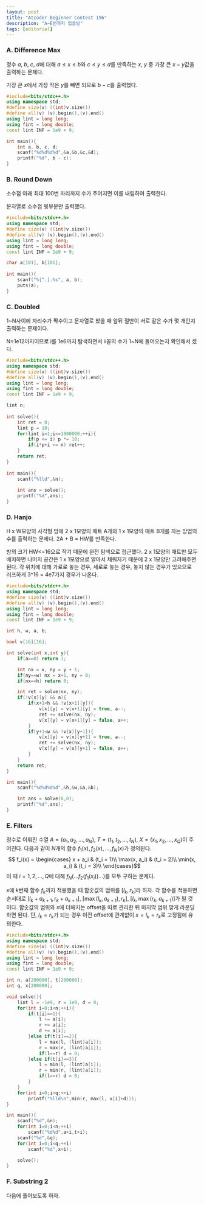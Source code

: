 ```yaml
---
layout: post
title: "Atcoder Beginner Contest 196"
description: "A~E번까지 업솔빙"
tags: [editorial]
---
```




### A. Difference Max

정수 $a$, $b$, $c$, $d$에 대해 $a \le x \le b$와 $c \le y \le d$를 만족하는 $x$, $y$ 중 가장 큰 $x-y$값을 출력하는 문제다.

가장 큰 $x$에서 가장 작은 $y$를 빼면 되므로 $b-c$를 출력했다.

```c++
#include<bits/stdc++.h>
using namespace std;
#define size(v) ((int)v.size())
#define all(v) (v).begin(),(v).end()
using lint = long long;
using fint = long double;
const lint INF = 1e9 + 9;

int main(){
	int a, b, c, d;
	scanf("%d%d%d%d",&a,&b,&c,&d);
	printf("%d", b - c);
}
```



### B. Round Down

소수점 아래 최대 100번 자리까지 수가 주어지면 이를 내림하여 출력한다.

문자열로 소수점 윗부분만 출력했다.

```c++
#include<bits/stdc++.h>
using namespace std;
#define size(v) ((int)v.size())
#define all(v) (v).begin(),(v).end()
using lint = long long;
using fint = long double;
const lint INF = 1e9 + 9;

char a[101], b[101];
 
int main(){
	scanf("%[^.].%s", a, b);
	puts(a);
}
```



### C. Doubled

1~N사이에 자리수가 짝수이고 문자열로 봤을 때 앞뒤 절반이 서로 같은 수가 몇 개인지 출력하는 문제이다.

N=1e12까지이므로 i를 1e6까지 탐색하면서 ii꼴의 수가 1~N에 들어오는지 확인해서 셌다.

```c++
#include<bits/stdc++.h>
using namespace std;
#define size(v) ((int)v.size())
#define all(v) (v).begin(),(v).end()
using lint = long long;
using fint = long double;
const lint INF = 1e9 + 9;

lint n;
 
int solve(){
	int ret = 0;
	lint p = 10;
	for(lint i=1;i<=1000000;++i){
		if(p <= i) p *= 10;
		if(i*p+i <= n) ret++;
	}
	return ret;
}
 
int main(){
	scanf("%lld",&n);
 
	int ans = solve();
	printf("%d",ans);
}
```



### D. Hanjo

H x W모양의 사각형 방에 2 x 1모양의 매트 A개와 1 x 1모양의 매트 B개를 까는 방법의 수를 출력하는 문제다. 2A + B = HW를 만족한다.

방의 크기 HW<=16으로 작기 때문에 완전 탐색으로 접근했다. 2 x 1모양의 매트만 모두 배치하면 나머지 공간은 1 x 1모양으로 알아서 채워지기 때문에 2 x 1모양만 고려해주면 된다. 각 위치에 대해 가로로 놓는 경우, 세로로 놓는 경우, 놓지 않는 경우가 있으므로 러프하게 3^16 = 4e7가지 경우가 나온다.

```c++
#include<bits/stdc++.h>
using namespace std;
#define size(v) ((int)v.size())
#define all(v) (v).begin(),(v).end()
using lint = long long;
using fint = long double;
const lint INF = 1e9 + 9;

int h, w, a, b;

bool v[16][16];

int solve(int x,int y){
	if(a==0) return 1;	

	int nx = x, ny = y + 1;
	if(ny==w) nx = x+1, ny = 0;
	if(nx==h) return 0;

	int ret = solve(nx, ny);
	if(!v[x][y] && a){
		if(x+1<h && !v[x+1][y]){
			v[x][y] = v[x+1][y] = true, a--;
			ret += solve(nx, ny);
			v[x][y] = v[x+1][y] = false, a++;
		}
		if(y+1<w && !v[x][y+1]){
			v[x][y] = v[x][y+1] = true, a--;
			ret += solve(nx, ny);
			v[x][y] = v[x][y+1] = false, a++;
		}
	}
	return ret;
}

int main(){
	scanf("%d%d%d%d",&h,&w,&a,&b);

	int ans = solve(0,0);
	printf("%d",ans);
}


```



### E. **Filters**

정수로 이뤄진 수열 $A = (a_1, a_2, \dots, a_N)$, $T = (t_1, t_2, \dots, t_N)$, $X = (x_1, x_2, \dots, x_Q)$이 주어진다. 다음과 같이 $N$개의 함수 $f_1(x), f_2(x), \dots, f_N(x)$가 정의된다.
$$
f_i(x) = \begin{cases} x + a_i & (t_i = 1)\\ \max(x, a_i) & (t_i = 2)\\ \min(x, a_i) & (t_i = 3)\\ \end{cases}​
$$
이 때 $i = 1, 2, \dots, Q$에 대해 $f_N( \dots f_2(f_1(x_i)) \dots )$를 모두 구하는 문제다.

$x$에 $k$번째 함수 $f_k$까지 적용했을 때 함숫값의 범위를 $[l_k,r_k]$라 하자. 각 함수를 적용하면 순서대로 $[l_k+a_{k+1},r_k+a_{k+1}]$, $[\max(l_k,a_{k+1}),r_k]$, $[l_k,\max(r_k,a_{k+1})]$가 될 것이다. 함숫값의 범위와 $x$에 더해지는 offset을 따로 관리한 뒤 마지막 범위 맞게 라운딩하면 된다. 단, $l_k=r_k$가 되는 경우 이전 offset에 관계없이 $x=l_k=r_k$로 고정됨에 유의한다.

```c++
#include<bits/stdc++.h>
using namespace std;
#define size(v) ((int)v.size())
#define all(v) (v).begin(),(v).end()
using lint = long long;
using fint = long double;
const lint INF = 1e9 + 9;

int n, a[200000], t[200000];
int q, x[200000];

void solve(){
	lint l = -1e9, r = 1e9, d = 0;
	for(int i=0;i<n;++i){
		if(t[i]==1){
			l += a[i];
			r += a[i];
			d += a[i];
		}else if(t[i]==2){
			l = max(l, (lint)a[i]);
			r = max(r, (lint)a[i]);
			if(l==r) d = 0;
		}else if(t[i]==3){
			l = min(l, (lint)a[i]);
			r = min(r, (lint)a[i]);
			if(l==r) d = 0;
		}
	}
	for(int i=0;i<q;++i)
		printf("%lld\n",min(r, max(l, x[i]+d)));
}

int main(){
	scanf("%d",&n);
	for(int i=0;i<n;++i)
		scanf("%d%d",a+i,t+i);
	scanf("%d",&q);
	for(int i=0;i<q;++i)
		scanf("%d",x+i);

	solve();
}
```



### F. Substring 2

다음에 풀어보도록 하자.